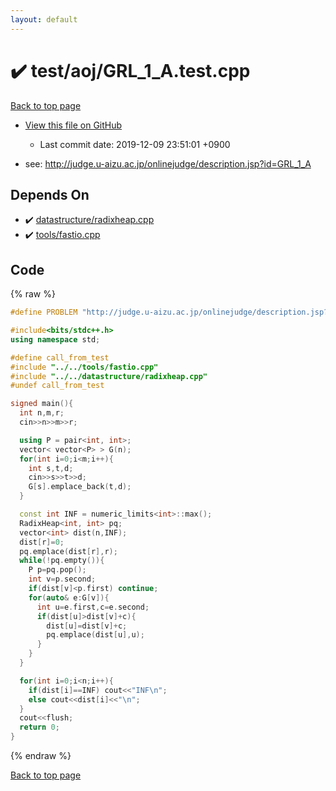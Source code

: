 ```yaml
---
layout: default
---
```


<!-- mathjax config similar to math.stackexchange -->
<script type="text/javascript" async
  src="https://cdnjs.cloudflare.com/ajax/libs/mathjax/2.7.5/MathJax.js?config=TeX-MML-AM_CHTML">
</script>
<script type="text/x-mathjax-config">
  MathJax.Hub.Config({
    TeX: { equationNumbers: { autoNumber: "AMS" }},
    tex2jax: {
      inlineMath: [ ['$','$'] ],
      processEscapes: true
    },
    "HTML-CSS": { matchFontHeight: false },
    displayAlign: "left",
    displayIndent: "2em"
  });
</script>

<script type="text/javascript" src="https://cdnjs.cloudflare.com/ajax/libs/jquery/3.4.1/jquery.min.js"></script>
<script src="https://cdn.jsdelivr.net/npm/jquery-balloon-js@1.1.2/jquery.balloon.min.js" integrity="sha256-ZEYs9VrgAeNuPvs15E39OsyOJaIkXEEt10fzxJ20+2I=" crossorigin="anonymous"></script>
<script type="text/javascript" src="../../../assets/js/copy-button.js"></script>
<link rel="stylesheet" href="../../../assets/css/copy-button.css" />


# :heavy_check_mark: test/aoj/GRL_1_A.test.cpp
<a href="../../../index.html">Back to top page</a>

* <a href="{{ site.github.repository_url }}/blob/master/test/aoj/GRL_1_A.test.cpp">View this file on GitHub</a>
    - Last commit date: 2019-12-09 23:51:01 +0900


* see: <a href="http://judge.u-aizu.ac.jp/onlinejudge/description.jsp?id=GRL_1_A">http://judge.u-aizu.ac.jp/onlinejudge/description.jsp?id=GRL_1_A</a>


## Depends On
* :heavy_check_mark: <a href="../../../library/datastructure/radixheap.cpp.html">datastructure/radixheap.cpp</a>
* :heavy_check_mark: <a href="../../../library/tools/fastio.cpp.html">tools/fastio.cpp</a>


## Code
{% raw %}
```cpp
#define PROBLEM "http://judge.u-aizu.ac.jp/onlinejudge/description.jsp?id=GRL_1_A"

#include<bits/stdc++.h>
using namespace std;

#define call_from_test
#include "../../tools/fastio.cpp"
#include "../../datastructure/radixheap.cpp"
#undef call_from_test

signed main(){
  int n,m,r;
  cin>>n>>m>>r;

  using P = pair<int, int>;
  vector< vector<P> > G(n);
  for(int i=0;i<m;i++){
    int s,t,d;
    cin>>s>>t>>d;
    G[s].emplace_back(t,d);
  }

  const int INF = numeric_limits<int>::max();
  RadixHeap<int, int> pq;
  vector<int> dist(n,INF);
  dist[r]=0;
  pq.emplace(dist[r],r);
  while(!pq.empty()){
    P p=pq.pop();
    int v=p.second;
    if(dist[v]<p.first) continue;
    for(auto& e:G[v]){
      int u=e.first,c=e.second;
      if(dist[u]>dist[v]+c){
        dist[u]=dist[v]+c;
        pq.emplace(dist[u],u);
      }
    }
  }

  for(int i=0;i<n;i++){
    if(dist[i]==INF) cout<<"INF\n";
    else cout<<dist[i]<<"\n";
  }
  cout<<flush;
  return 0;
}

```
{% endraw %}

<a href="../../../index.html">Back to top page</a>

